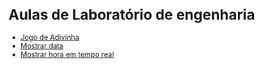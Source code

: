 <!doctype html>
<html lang="pt-br">

<head>
  <!-- Required meta tags -->
  <meta charset="utf-8">
  <meta name="viewport" content="width=device-width, initial-scale=1, shrink-to-fit=no">

  <!-- Bootstrap CSS -->
  <link href="https://cdn.jsdelivr.net/npm/bootstrap@5.1.3/dist/css/bootstrap.min.css" rel="stylesheet"
    integrity="sha384-1BmE4kWBq78iYhFldvKuhfTAU6auU8tT94WrHftjDbrCEXSU1oBoqyl2QvZ6jIW3" crossorigin="anonymous">

  <title>Projeto de IES-301</title>
</head>

<body class="container">
  <h1>Aulas de Laboratório de engenharia</h1>
  <div>
    <ul>
        <li><a href="/desafio1/JogoAdivinha.html">Jogo de Adivinha</a></li>
        <li><a href="/Aula 2/MostrarData.html">Mostrar data</a></li>
        <li><a href="/Aula 2/MostrarData.html">Mostrar hora em tempo real</a></li>
    </ul>
  </div>

</body>

</html>

